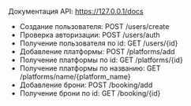 Документация API: https://127.0.0.1/docs

- Создание пользователя: POST /users/create
- Проверка авторизации: POST /users/auth
- Получение пользователя по id: GET /users/{id}
- Добавление платформы: POST /platforms/add
- Получение платформы по id: GET /platforms/{id}
- Получение платформы по названию: GET /platforms/name/{platform_name}
- Добавление брони: POST /booking/add 
- Получение брони по id: GET /booking/{id}